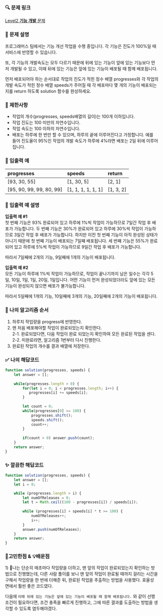 ### 🔍 문제 링크
[Level2 **기능 개발** 문제](https://school.programmers.co.kr/learn/courses/30/lessons/42586)

### 📘 문제 설명
프로그래머스 팀에서는 기능 개선 작업을 수행 중입니다. 각 기능은 진도가 100%일 때 서비스에 반영할 수 있습니다.

또, 각 기능의 개발속도는 모두 다르기 때문에 뒤에 있는 기능이 앞에 있는 기능보다 먼저 개발될 수 있고, 이때 뒤에 있는 기능은 앞에 있는 기능이 배포될 때 함께 배포됩니다.

먼저 배포되어야 하는 순서대로 작업의 진도가 적힌 정수 배열 progresses와 각 작업의 개발 속도가 적힌 정수 배열 speeds가 주어질 때 각 배포마다 몇 개의 기능이 배포되는지를 return 하도록 solution 함수를 완성하세요.

### 📕 제한사항
- 작업의 개수(progresses, speeds배열의 길이)는 100개 이하입니다.
- 작업 진도는 100 미만의 자연수입니다.
- 작업 속도는 100 이하의 자연수입니다.
- 배포는 하루에 한 번만 할 수 있으며, 하루의 끝에 이루어진다고 가정합니다. 예를 들어 진도율이 95%인 작업의 개발 속도가 하루에 4%라면 배포는 2일 뒤에 이루어집니다.

### 📙 입출력 예
|progresses|speeds|return|
|:---|:---|:---|
|[93, 30, 55]|[1, 30, 5]|[2, 1]|
|[95, 90, 99, 99, 80, 99]|[1, 1, 1, 1, 1, 1]|[1, 3, 2]|

### 📒 입출력 예 설명
**입출력 예 #1**  
첫 번째 기능은 93% 완료되어 있고 하루에 1%씩 작업이 가능하므로 7일간 작업 후 배포가 가능합니다.
두 번째 기능은 30%가 완료되어 있고 하루에 30%씩 작업이 가능하므로 3일간 작업 후 배포가 가능합니다. 하지만 이전 첫 번째 기능이 아직 완성된 상태가 아니기 때문에 첫 번째 기능이 배포되는 7일째 배포됩니다.
세 번째 기능은 55%가 완료되어 있고 하루에 5%씩 작업이 가능하므로 9일간 작업 후 배포가 가능합니다.

따라서 7일째에 2개의 기능, 9일째에 1개의 기능이 배포됩니다.

**입출력 예 #2**  
모든 기능이 하루에 1%씩 작업이 가능하므로, 작업이 끝나기까지 남은 일수는 각각 5일, 10일, 1일, 1일, 20일, 1일입니다. 어떤 기능이 먼저 완성되었더라도 앞에 있는 모든 기능이 완성되지 않으면 배포가 불가능합니다.

따라서 5일째에 1개의 기능, 10일째에 3개의 기능, 20일째에 2개의 기능이 배포됩니다.

### 📔 나의 알고리즘 순서
1. 하루치 작업량을 progress에 반영한다.
2. 맨 처음 배포해야할 작업이 완료되었는지 확인한다.  
   2-1. 완료되었다면, 다음 작업이 완료 되었는지 확인하여 모든 완료된 작업을 센다.  
   2-2. 미완료라면, 알고리즘 1번부터 다시 진행한다.
3. 완료된 작업의 개수를 결과 배열에 저장한다.

### ✅ 나의 해답코드
```javascript
function solution(progresses, speeds) {
    let answer = [];
    
    while(progresses.length > 0) {
        for(let i = 0; i < progresses.length; i++) {
           progresses[i] += speeds[i]; 
        }
        
        let count = 0;
        while(progresses[0] >= 100) {
            progresses.shift();
            speeds.shift();
            count++;
        }
        
        if(count > 0) answer.push(count);
    }
    return answer;
}
```

### ✨ 깔끔한 해답코드
```javascript
function solution(progresses, speeds) {
    let answer = [];
    let i = 0;

    while (progresses.length > i) {
        let numOfReleases = 0;
        let t = Math.ceil((100 - progresses[i]) / speeds[i]);
        
        while (progresses[i] + speeds[i] * t >= 100) {
            numOfReleases++;
            i++;
        }
        answer.push(numOfReleases);
    }
    return answer;
}
```

### 📝고민한점 & 💡배운점
1\) 🤔나는 단순히 매초마다 작업량을 더하고, 맨 앞의 작업이 완료되었는지 확인하는 방법으로 진행했는데, 다른 사람 풀이를 보니 맨 앞의 작업이 완료될 때까지 걸리는 시간을 구해서 작업량을 한 번에 더해준 뒤, 완료된 작업을 추출하는 방법을 사용했다. 효율성 면에서 훨씬 좋은 코드였다. 

다음에 `이때 뒤에 있는 기능은 앞에 있는 기능이 배포될 때 함께 배포됩니다.` 와 같이 선행 조건이 필요하다면, 조건 충족을 빠르게 진행하고, 그에 따른 결과를 도출하는 방법을 생각할 수 있도록 염두해야겠다.